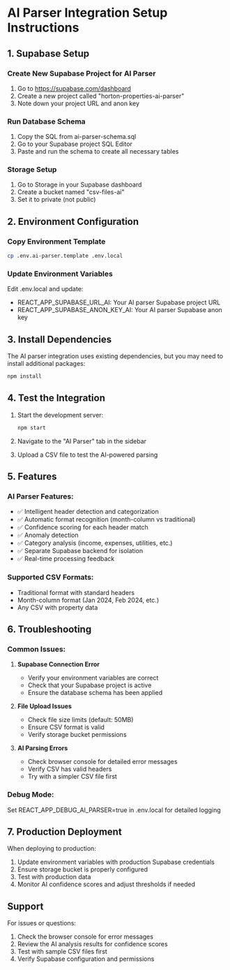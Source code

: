 # AI Parser Integration Setup Instructions

## 1. Supabase Setup

### Create New Supabase Project for AI Parser
1. Go to https://supabase.com/dashboard
2. Create a new project called "horton-properties-ai-parser"
3. Note down your project URL and anon key

### Run Database Schema
1. Copy the SQL from ai-parser-schema.sql
2. Go to your Supabase project SQL Editor
3. Paste and run the schema to create all necessary tables

### Storage Setup
1. Go to Storage in your Supabase dashboard
2. Create a bucket named "csv-files-ai"
3. Set it to private (not public)

## 2. Environment Configuration

### Copy Environment Template
```bash
cp .env.ai-parser.template .env.local
```

### Update Environment Variables
Edit .env.local and update:
- REACT_APP_SUPABASE_URL_AI: Your AI parser Supabase project URL
- REACT_APP_SUPABASE_ANON_KEY_AI: Your AI parser Supabase anon key

## 3. Install Dependencies

The AI parser integration uses existing dependencies, but you may need to install additional packages:

```bash
npm install
```

## 4. Test the Integration

1. Start the development server:
   ```bash
   npm start
   ```

2. Navigate to the "AI Parser" tab in the sidebar
3. Upload a CSV file to test the AI-powered parsing

## 5. Features

### AI Parser Features:
- ✅ Intelligent header detection and categorization
- ✅ Automatic format recognition (month-column vs traditional)
- ✅ Confidence scoring for each header match
- ✅ Anomaly detection
- ✅ Category analysis (income, expenses, utilities, etc.)
- ✅ Separate Supabase backend for isolation
- ✅ Real-time processing feedback

### Supported CSV Formats:
- Traditional format with standard headers
- Month-column format (Jan 2024, Feb 2024, etc.)
- Any CSV with property data

## 6. Troubleshooting

### Common Issues:

1. **Supabase Connection Error**
   - Verify your environment variables are correct
   - Check that your Supabase project is active
   - Ensure the database schema has been applied

2. **File Upload Issues**
   - Check file size limits (default: 50MB)
   - Ensure CSV format is valid
   - Verify storage bucket permissions

3. **AI Parsing Errors**
   - Check browser console for detailed error messages
   - Verify CSV has valid headers
   - Try with a simpler CSV file first

### Debug Mode:
Set REACT_APP_DEBUG_AI_PARSER=true in .env.local for detailed logging

## 7. Production Deployment

When deploying to production:
1. Update environment variables with production Supabase credentials
2. Ensure storage bucket is properly configured
3. Test with production data
4. Monitor AI confidence scores and adjust thresholds if needed

## Support

For issues or questions:
1. Check the browser console for error messages
2. Review the AI analysis results for confidence scores
3. Test with sample CSV files first
4. Verify Supabase configuration and permissions
